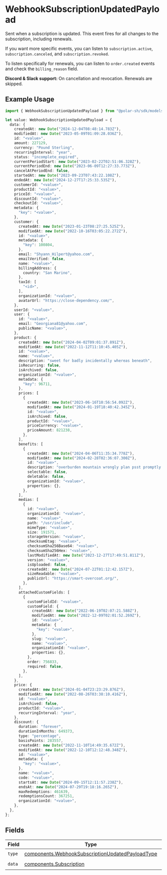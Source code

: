 # WebhookSubscriptionUpdatedPayload

Sent when a subscription is updated. This event fires for all changes to the subscription, including renewals.

If you want more specific events, you can listen to `subscription.active`, `subscription.canceled`, and `subscription.revoked`.

To listen specifically for renewals, you can listen to `order.created` events and check the `billing_reason` field.

**Discord & Slack support:** On cancellation and revocation. Renewals are skipped.

## Example Usage

```typescript
import { WebhookSubscriptionUpdatedPayload } from "@polar-sh/sdk/models/components";

let value: WebhookSubscriptionUpdatedPayload = {
  data: {
    createdAt: new Date("2024-12-04T08:48:14.783Z"),
    modifiedAt: new Date("2023-05-09T01:09:28.036Z"),
    id: "<value>",
    amount: 227129,
    currency: "Pound Sterling",
    recurringInterval: "year",
    status: "incomplete_expired",
    currentPeriodStart: new Date("2023-02-22T02:51:06.328Z"),
    currentPeriodEnd: new Date("2023-06-09T12:27:33.773Z"),
    cancelAtPeriodEnd: false,
    startedAt: new Date("2023-09-23T07:43:22.108Z"),
    endedAt: new Date("2024-12-27T17:25:33.535Z"),
    customerId: "<value>",
    productId: "<value>",
    priceId: "<value>",
    discountId: "<value>",
    checkoutId: "<value>",
    metadata: {
      "key": "<value>",
    },
    customer: {
      createdAt: new Date("2023-01-23T08:27:25.525Z"),
      modifiedAt: new Date("2022-10-16T03:05:22.272Z"),
      id: "<value>",
      metadata: {
        "key": 100804,
      },
      email: "Shyann_Hilpert@yahoo.com",
      emailVerified: false,
      name: "<value>",
      billingAddress: {
        country: "San Marino",
      },
      taxId: [
        "<id>",
      ],
      organizationId: "<value>",
      avatarUrl: "https://close-dependency.com/",
    },
    userId: "<value>",
    user: {
      id: "<value>",
      email: "Georgiana81@yahoo.com",
      publicName: "<value>",
    },
    product: {
      createdAt: new Date("2024-04-02T09:01:37.891Z"),
      modifiedAt: new Date("2022-11-12T11:10:45.405Z"),
      id: "<value>",
      name: "<value>",
      description: "sweet for badly incidentally whereas beneath",
      isRecurring: false,
      isArchived: false,
      organizationId: "<value>",
      metadata: {
        "key": 96711,
      },
      prices: [
        {
          createdAt: new Date("2023-06-16T10:56:54.092Z"),
          modifiedAt: new Date("2024-01-19T18:40:42.345Z"),
          id: "<value>",
          isArchived: false,
          productId: "<value>",
          priceCurrency: "<value>",
          priceAmount: 821238,
        },
      ],
      benefits: [
        {
          createdAt: new Date("2024-04-06T11:35:34.778Z"),
          modifiedAt: new Date("2024-02-28T02:36:07.300Z"),
          id: "<value>",
          description: "overburden mountain wrongly plan psst promptly ha",
          selectable: false,
          deletable: false,
          organizationId: "<value>",
          properties: {},
        },
      ],
      medias: [
        {
          id: "<value>",
          organizationId: "<value>",
          name: "<value>",
          path: "/usr/include",
          mimeType: "<value>",
          size: 191571,
          storageVersion: "<value>",
          checksumEtag: "<value>",
          checksumSha256Base64: "<value>",
          checksumSha256Hex: "<value>",
          lastModifiedAt: new Date("2023-12-27T17:49:51.811Z"),
          version: "<value>",
          isUploaded: false,
          createdAt: new Date("2024-07-22T01:12:42.157Z"),
          sizeReadable: "<value>",
          publicUrl: "https://smart-overcoat.org/",
        },
      ],
      attachedCustomFields: [
        {
          customFieldId: "<value>",
          customField: {
            createdAt: new Date("2022-06-19T02:07:21.588Z"),
            modifiedAt: new Date("2022-12-09T02:01:52.269Z"),
            id: "<value>",
            metadata: {
              "key": "<value>",
            },
            slug: "<value>",
            name: "<value>",
            organizationId: "<value>",
            properties: {},
          },
          order: 756833,
          required: false,
        },
      ],
    },
    price: {
      createdAt: new Date("2024-01-04T23:23:29.876Z"),
      modifiedAt: new Date("2022-08-26T03:38:10.416Z"),
      id: "<value>",
      isArchived: false,
      productId: "<value>",
      recurringInterval: "year",
    },
    discount: {
      duration: "forever",
      durationInMonths: 649373,
      type: "percentage",
      basisPoints: 283557,
      createdAt: new Date("2022-11-10T14:49:35.672Z"),
      modifiedAt: new Date("2022-12-10T12:12:48.348Z"),
      id: "<value>",
      metadata: {
        "key": "<value>",
      },
      name: "<value>",
      code: "<value>",
      startsAt: new Date("2024-09-15T12:11:57.238Z"),
      endsAt: new Date("2024-07-29T19:18:16.265Z"),
      maxRedemptions: 461639,
      redemptionsCount: 367251,
      organizationId: "<value>",
    },
  },
};
```

## Fields

| Field                                                                                                                | Type                                                                                                                 | Required                                                                                                             | Description                                                                                                          |
| -------------------------------------------------------------------------------------------------------------------- | -------------------------------------------------------------------------------------------------------------------- | -------------------------------------------------------------------------------------------------------------------- | -------------------------------------------------------------------------------------------------------------------- |
| `type`                                                                                                               | [components.WebhookSubscriptionUpdatedPayloadType](../../models/components/webhooksubscriptionupdatedpayloadtype.md) | :heavy_check_mark:                                                                                                   | N/A                                                                                                                  |
| `data`                                                                                                               | [components.Subscription](../../models/components/subscription.md)                                                   | :heavy_check_mark:                                                                                                   | N/A                                                                                                                  |
